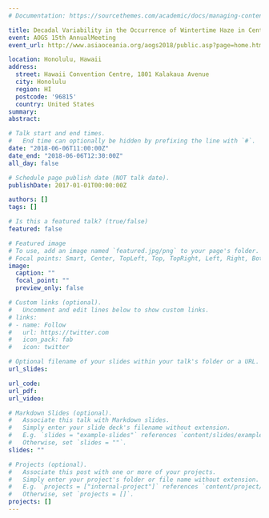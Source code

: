 ```yaml
---
# Documentation: https://sourcethemes.com/academic/docs/managing-content/

title: Decadal Variability in the Occurrence of Wintertime Haze in Central Eastern China Tied to the Pacific Decadal Oscillation
event: AOGS 15th AnnualMeeting
event_url: http://www.asiaoceania.org/aogs2018/public.asp?page=home.htm

location: Honolulu, Hawaii
address:
  street: Hawaii Convention Centre, 1801 Kalakaua Avenue
  city: Honolulu
  region: HI
  postcode: '96815'
  country: United States
summary:
abstract:

# Talk start and end times.
#   End time can optionally be hidden by prefixing the line with `#`.
date: "2018-06-06T11:00:00Z"
date_end: "2018-06-06T12:30:00Z"
all_day: false

# Schedule page publish date (NOT talk date).
publishDate: 2017-01-01T00:00:00Z

authors: []
tags: []

# Is this a featured talk? (true/false)
featured: false

# Featured image
# To use, add an image named `featured.jpg/png` to your page's folder. 
# Focal points: Smart, Center, TopLeft, Top, TopRight, Left, Right, BottomLeft, Bottom, BottomRight.
image:
  caption: ""
  focal_point: ""
  preview_only: false

# Custom links (optional).
#   Uncomment and edit lines below to show custom links.
# links:
# - name: Follow
#   url: https://twitter.com
#   icon_pack: fab
#   icon: twitter

# Optional filename of your slides within your talk's folder or a URL.
url_slides:

url_code:
url_pdf:
url_video:

# Markdown Slides (optional).
#   Associate this talk with Markdown slides.
#   Simply enter your slide deck's filename without extension.
#   E.g. `slides = "example-slides"` references `content/slides/example-slides.md`.
#   Otherwise, set `slides = ""`.
slides: ""

# Projects (optional).
#   Associate this post with one or more of your projects.
#   Simply enter your project's folder or file name without extension.
#   E.g. `projects = ["internal-project"]` references `content/project/deep-learning/index.md`.
#   Otherwise, set `projects = []`.
projects: []
---
```

